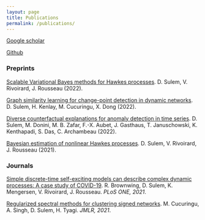 ```yaml
---
layout: page
title: Publications
permalink: /publications/
---
```


[Google scholar](https://scholar.google.com/citations?user=FMBP1AsAAAAJ&hl=fr)

[Github](https://github.com/dsulem/)


### Preprints

[Scalable Variational Bayes methods for Hawkes processes](https://arxiv.org/abs/2212.00293). D. Sulem, V. Rivoirard, J. Rousseau (2022). 

[Graph similarity learning for change-point detection in dynamic networks](https://arxiv.org/abs/2203.15470). D. Sulem, H. Kenlay, M. Cucuringu, X. Dong (2022).


[Diverse counterfactual explanations for anomaly detection in time series](https://arxiv.org/abs/2203.11103).  D. Sulem, M. Donini, M. B. Zafar, F.-X. Aubet, J. Gasthaus, T. Januschowski, K. Kenthapadi, S. Das, C. Archambeau (2022).

[Bayesian estimation of nonlinear Hawkes processes](https://arxiv.org/abs/2103.17164). D. Sulem, V. Rivoirard, J. Rousseau (2021). 

### Journals

[Simple discrete-time self-exciting models can describe complex dynamic processes: A case study of COVID-19](https://journals.plos.org/plosone/article?id=10.1371/journal.pone.0250015). R. Brownwing, D. Sulem, K. Mengersen, V. Rivoirard, J. Rousseau. *PLoS ONE, 2021*.

[Regularized spectral methods for clustering signed networks](https://www.jmlr.org/papers/v22/20-1289.html). M. Cucuringu, A. Singh, D. Sulem, H. Tyagi. *JMLR, 2021*.
